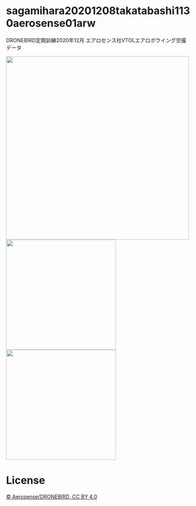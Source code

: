# sagamihara20201208takatabashi1130aerosense01arw
DRONEBIRD定期訓練2020年12月 エアロセンス社VTOLエアロボウイング空撮データ

<img width="500" src="https://user-images.githubusercontent.com/416977/101583420-d0b6c180-3a1e-11eb-9828-db9ff4f75384.jpeg" />
<img width="300" src="https://user-images.githubusercontent.com/416977/101558742-ecac6a00-3a02-11eb-8037-56cf892abdfd.jpeg" /><img width="300" src="https://user-images.githubusercontent.com/416977/101583889-c9dc7e80-3a1f-11eb-8321-dcf6626e0f0a.jpeg" />

# License
[© Aerosense/DRONEBIRD, CC BY 4.0](https://github.com/dronebird/sagamihara20201208takatabashi1130aerosense01arw/blob/main/LICENSE)
